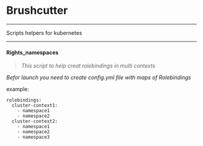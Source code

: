 # Brushcutter
___
 Scripts helpers for kubernetes
 ___
 #### Rights_namespaces
> _This script to help creat rolebindings in multi contexts_

_Befor launch you need to create config.yml file with maps of Rolebindings_
 
example: 
```
rolebindings:
  cluster-context1: 
    - namespace1
    - namespace2
  cluster-context2:
    - namespace1
    - namespace2
    - namespace3
```
 
